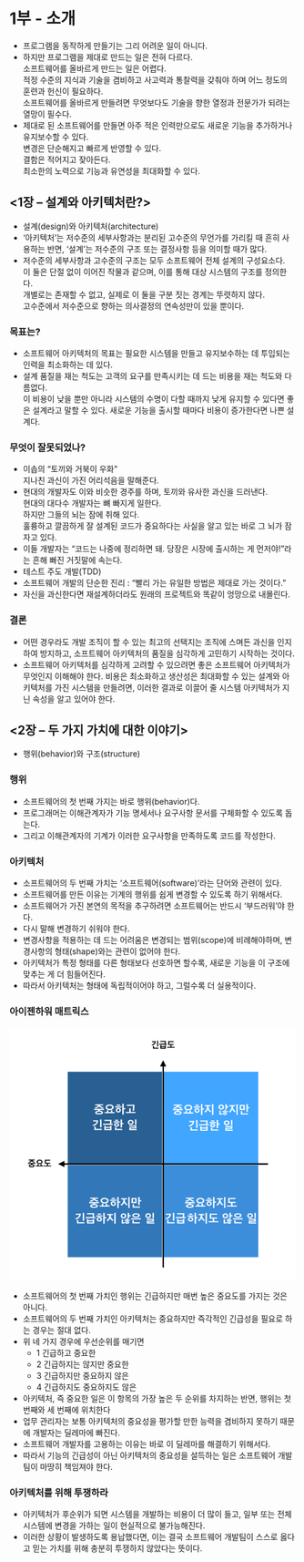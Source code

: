 # 1부 - 소개

- 프로그램을 동작하게 만들기는 그리 어려운 일이 아니다.
- 하지만 프로그램을 제대로 만드는 일은 전혀 다르다.  
소프트웨어를 올바르게 만드는 일은 어렵다.  
적정 수준의 지식과 기술을 겸비하고 사고력과 통찰력을 갖춰야 하며 어느 정도의 훈련과 헌신이 필요하다.  
소프트웨어를 올바르게 만들려면 무엇보다도 기술을 향한 열정과 전문가가 되려는 열망이 필수다.
- 제대로 된 소프트웨어를 만들면 아주 적은 인력만으로도 새로운 기능을 추가하거나 유지보수할 수 있다.  
변경은 단순해지고 빠르게 반영할 수 있다.  
결함은 적어지고 잦아든다.  
최소한의 노력으로 기능과 유연성을 최대화할 수 있다.

## <1장 – 설계와 아키텍처란?>

- 설계(design)와 아키텍처(architecture)
- ‘아키텍처’는 저수준의 세부사항과는 분리된 고수준의 무언가를 가리킬 때 흔히 사용하는 반면, ‘설계’는 저수준의 구조 또는 결정사항 등을 의미할 때가 많다.
- 저수준의 세부사항과 고수준의 구조는 모두 소프트웨어 전체 설계의 구성요소다.  
이 둘은 단절 없이 이어진 작물과 같으며, 이를 통해 대상 시스템의 구조를 정의한다.  
개별로는 존재할 수 없고, 실제로 이 둘을 구분 짓는 경계는 뚜렷하지 않다.  
고수준에서 저수준으로 향하는 의사결정의 연속성만이 있을 뿐이다.

### 목표는?

- 소프트웨어 아키텍처의 목표는 필요한 시스템을 만들고 유지보수하는 데 투입되는 인력을 최소화하는 데 있다.
- 설계 품질을 재는 척도는 고객의 요구를 만족시키는 데 드는 비용을 재는 척도와 다름없다.  
이 비용이 낮을 뿐만 아니라 시스템의 수명이 다할 때까지 낮게 유지할 수 있다면 좋은 설계라고 말할 수 있다.
새로운 기능을 출시할 때마다 비용이 증가한다면 나쁜 설계다.

### 무엇이 잘못되었나?

- 이솝의 “토끼와 거북이 우화”  
지나친 과신이 가진 어리석음을 말해준다.
- 현대의 개발자도 이와 비슷한 경주를 하며, 토끼와 유사한 과신을 드러낸다.  
현대의 대다수 개발자는 뼈 빠지게 일한다.  
하지만 그들의 뇌는 잠에 취해 있다.  
훌륭하고 깔끔하게 잘 설계된 코드가 중요하다는 사실을 알고 있는 바로 그 뇌가 잠자고 있다.
- 이들 개발자는 “코드는 나중에 정리하면 돼. 당장은 시장에 출시하는 게 먼저야!”라는 흔해 빠진 거짓말에 속는다.
- 테스트 주도 개발(TDD)
- 소프트웨어 개발의 단순한 진리 : “빨리 가는 유일한 방법은 제대로 가는 것이다.”
- 자신을 과신한다면 재설계하더라도 원래의 프로젝트와 똑같이 엉망으로 내몰린다.

### 결론

- 어떤 경우라도 개발 조직이 할 수 있는 최고의 선택지는 조직에 스며든 과신을 인지하여 방지하고, 소프트웨어 아키텍처의 품질을 심각하게 고민하기 시작하는 것이다.
- 소프트웨어 아키텍처를 심각하게 고려할 수 있으려면 좋은 소프트웨어 아키텍처가 무엇인지 이해해야 한다.
비용은 최소화하고 생산성은 최대화할 수 있는 설계와 아키텍처를 가진 시스템을 만들려면, 이러한 결과로 이끌어 줄 시스템 아키텍처가 지닌 속성을 알고 있어야 한다.

## <2장 – 두 가지 가치에 대한 이야기>

- 행위(behavior)와 구조(structure)

### 행위

- 소프트웨어의 첫 번째 가지는 바로 행위(behavior)다.
- 프로그래머는 이해관계자가 기능 명세서나 요구사항 문서를 구체화할 수 있도록 돕는다.
- 그리고 이해관계자의 기계가 이러한 요구사항을 만족하도록 코드를 작성한다.

### 아키텍처

- 소프트웨어의 두 번째 가치는 ‘소프트웨어(software)’라는 단어와 관련이 있다.
- 소프트웨어를 만든 이유는 기계의 행위를 쉽게 변경할 수 있도록 하기 위해서다.
- 소프트웨어가 가진 본연의 목적을 추구하려면 소프트웨어는 반드시 ‘부드러워’야 한다.
- 다시 말해 변경하기 쉬워야 한다.
- 변경사항을 적용하는 데 드는 어려움은 변경되는 범위(scope)에 비례해야하며, 변경사항의 형태(shape)와는 관련이 없어야 한다.
- 아키텍처가 특정 형태를 다른 형태보다 선호하면 할수록, 새로운 기능을 이 구조에 맞추는 게 더 힘들어진다.
- 따라서 아키텍처는 형태에 독립적이어야 하고, 그럴수록 더 실용적이다.

### 아이젠하워 매트릭스

![Images/matrix.png](Images/matrix.png)

- 소프트웨어의 첫 번째 가치인 행위는 긴급하지만 매번 높은 중요도를 가지는 것은 아니다.
- 소프트웨어의 두 번째 가치인 아키텍처는 중요하지만 즉각적인 긴급성을 필요로 하는 경우는 절대 없다.
- 위 네 가지 경우에 우선순위를 매기면
    - 1 긴급하고 중요한
    - 2 긴급하지는 않지만 중요한
    - 3 긴급하지만 중요하지 않은
    - 4 긴급하지도 중요하지도 않은
- 아키텍처, 즉 중요한 일은 이 항목의 가장 높은 두 순위를 차지하는 반면, 행위는 첫 번째와 세 번째에 위치한다
- 업무 관리자는 보통 아키텍처의 중요성을 평가할 만한 능력을 겸비하지 못하기 때문에 개발자는 딜레마에 빠진다.
- 소프트웨어 개발자를 고용하는 이유는 바로 이 딜레마를 해결하기 위해서다.
- 따라서 기능의 긴급성이 아닌 아키텍처의 중요성을 설득하는 일은 소프트웨어 개발팀이 마땅히 책임져야 한다.

### 아키텍처를 위해 투쟁하라

- 아키텍처가 후순위가 되면 시스템을 개발하는 비용이 더 많이 들고, 일부 또는 전체 시스템에 변경을 가하는 일이 현실적으로 불가능해진다.
- 이러한 상황이 발생하도록 용납했다면, 이는 결국 소프트웨어 개발팀이 스스로 옳다고 믿는 가치를 위해 충분히 투쟁하지 않았다는 뜻이다.
